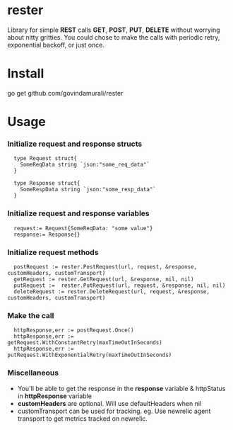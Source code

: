 # rester
Library for simple **REST** calls **GET**, **POST**, **PUT**, **DELETE** without worrying about nitty gritties. You could chose to make the calls with periodic retry, exponential backoff, or just once. 

# Install
go get github.com/govindamurali/rester

# Usage

### Initialize request and response structs
```
  type Request struct{
    SomeReqData string `json:"some_req_data"`
  }
  
  type Response struct{
    SomeRespData string `json:"some_resp_data"`
  }

```

### Initialize request and response variables
```
  request:= Request{SomeReqData: "some value"}
  response:= Response{}	
```

### Initialize request methods
```
  postRequest := rester.PostRequest(url, request, &response, customHeaders, customTransport)
  getRequest := rester.GetRequest(url, &response, nil, nil)    
  putRequest :=  rester.PutRequest(url, request, &response, nil, nil)   
  deleteRequest := rester.DeleteRequest(url, request, &response, customHeaders, customTransport)
```

### Make the call
```
  httpResponse,err := postRequest.Once()
  httpResponse,err := getRequest.WithConstantRetry(maxTimeOutInSeconds)
  httpResponse,err := putRequest.WithExponentialRetry(maxTimeOutInSeconds)
```

### Miscellaneous
* You'll be able to get the response in the **response** variable & httpStatus in **httpResponse** variable
* **customHeaders** are optional. Will use defaultHeaders when nil
* customTransport can be used for tracking. eg. Use newrelic agent transport to get metrics tracked on newrelic. 
